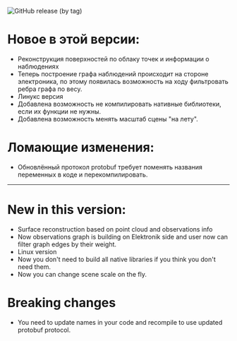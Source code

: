 ![GitHub release (by tag)](https://img.shields.io/github/downloads/dioram/Elektronik-Tools-2.0/v3.2.0-rc6/total)

# Новое в этой версии:
- Реконструкция поверхностей по облаку точек и информации о наблюдениях
- Теперь построение графа наблюдений происходит на стороне электроника, по этому появилась возможность на ходу фильтровать ребра графа по весу.
- Линукс версия
- Добавлена возможность не компилировать нативные библиотеки, если их функции не нужны.
- Добавлена возможность менять масштаб сцены "на лету".
# Ломающие изменения:
- Обновлённый протокол protobuf требует поменять названия переменных в коде и перекомпилировать.

-----------------------

# New in this version:
- Surface reconstruction based on point cloud and observations info
- Now observations graph is building on Elektronik side and user now can filter graph edges by their weight.
- Linux version
- Now you don't need to build all native libraries if you think you don't need them.
- Now you can change scene scale on the fly.
# Breaking changes
- You need to update names in your code and recompile to use updated protobuf protocol.